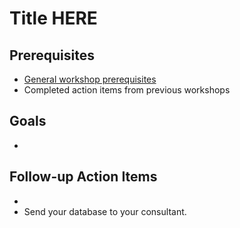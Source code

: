 # Title HERE

## Prerequisites
- [General workshop prerequisites](../WORKSHOPS.md#Prerequisites)
- Completed action items from previous workshops

## Goals
-
## Follow-up Action Items
- 
- Send your database to your consultant.
